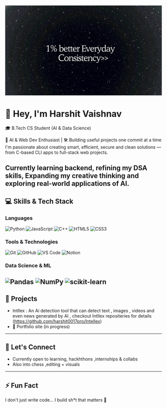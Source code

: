 ![Banner](/banner.jpg)
# 👋 Hey, I'm Harshit Vaishnav
🎓 B.Tech CS Student (AI & Data Science)
  
 🧠 AI & Web Dev Enthusiast | 🛠️ Building useful projects one commit at a time
I'm passionate about creating smart, efficient, secure and clean solutions — from C-based CLI apps to full-stack web projects.
  
Currently learning backend, refining my DSA skills, Expanding my creative thinking and exploring real-world applications of AI.
---
## 💻 Skills & Tech Stack
### Languages
![Python](https://img.shields.io/badge/Python-3776AB?style=for-the-badge&logo=python&logoColor=white)
![JavaScript](https://img.shields.io/badge/JavaScript-F7DF1E?style=for-the-badge&logo=javascript&logoColor=black)
![C++](https://img.shields.io/badge/C++-00599C?style=for-the-badge&logo=cplusplus&logoColor=white)
![HTML5](https://img.shields.io/badge/HTML5-E34F26?style=for-the-badge&logo=html5&logoColor=white)
![CSS3](https://img.shields.io/badge/CSS3-1572B6?style=for-the-badge&logo=css3&logoColor=white)
### Tools & Technologies
![Git](https://img.shields.io/badge/Git-F05032?style=for-the-badge&logo=git&logoColor=white)
![GitHub](https://img.shields.io/badge/GitHub-181717?style=for-the-badge&logo=github&logoColor=white)
![VS Code](https://img.shields.io/badge/VS_Code-007ACC?style=for-the-badge&logo=visualstudiocode&logoColor=white)
![Notion](https://img.shields.io/badge/Notion-000000?style=for-the-badge&logo=notion&logoColor=white)
### Data Science & ML
![Pandas](https://img.shields.io/badge/Pandas-150458?style=for-the-badge&logo=pandas&logoColor=white)
![NumPy](https://img.shields.io/badge/NumPy-013243?style=for-the-badge&logo=numpy&logoColor=white)
![scikit-learn](https://img.shields.io/badge/scikit--learn-F7931E?style=for-the-badge&logo=scikitlearn&logoColor=white)
---
## 🚀 Projects
- Intllex : An Ai detection tool that can detect text , images , videos and even news generated by AI , checkout Intllex repositeries for details (https://github.com/harshit0017pro/Intellex)
- 💼 Portfolio site (in progress)
---
## 💬 Let's Connect
- Currently open to learning, hackhthons ,internships & collabs 
- Also into chess ,editing + visuals 
---
## ⚡ Fun Fact
I don't just write code... I build sh*t that matters 😤
